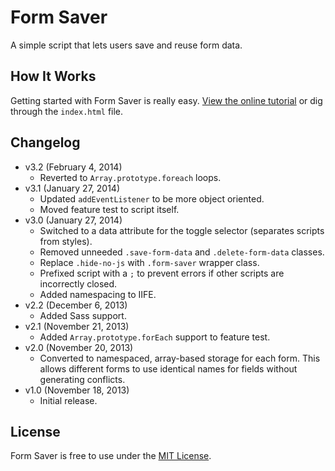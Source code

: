 # Form Saver
A simple script that lets users save and reuse form data.

## How It Works
Getting started with Form Saver is really easy. [View the online tutorial](http://cferdinandi.github.io/form-saver/) or dig through the `index.html` file.

## Changelog
* v3.2 (February 4, 2014)
  * Reverted to `Array.prototype.foreach` loops.
* v3.1 (January 27, 2014)
  * Updated `addEventListener` to be more object oriented.
  * Moved feature test to script itself.
* v3.0 (January 27, 2014)
  * Switched to a data attribute for the toggle selector (separates scripts from styles).
  * Removed unneeded `.save-form-data` and `.delete-form-data` classes.
  * Replace `.hide-no-js` with `.form-saver` wrapper class.
  * Prefixed script with a `;` to prevent errors if other scripts are incorrectly closed.
  * Added namespacing to IIFE.
* v2.2 (December 6, 2013)
  * Added Sass support.
* v2.1 (November 21, 2013)
  * Added `Array.prototype.forEach` support to feature test.
* v2.0 (November 20, 2013)
  * Converted to namespaced, array-based storage for each form. This allows different forms to use identical names for fields without generating conflicts.
* v1.0 (November 18, 2013)
  * Initial release.

## License
Form Saver is free to use under the [MIT License](http://gomakethings.com/mit/).